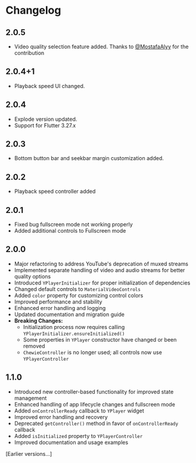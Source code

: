 # Changelog

## 2.0.5
- Video quality selection feature added. Thanks to [@MostafaAlyy](https://github.com/MostafaAlyy)  for the contribution


## 2.0.4+1
- Playback speed UI changed.

## 2.0.4
- Explode version updated.
- Support for Flutter 3.27.x

## 2.0.3
- Bottom button bar and seekbar margin customization added.

## 2.0.2
- Playback speed controller added

## 2.0.1
- Fixed bug fullscreen mode not working properly
- Added additional controls to Fullscreen mode

## 2.0.0
- Major refactoring to address YouTube's deprecation of muxed streams
- Implemented separate handling of video and audio streams for better quality options
- Introduced `YPlayerInitializer` for proper initialization of dependencies
- Changed default controls to `MaterialVideoControls`
- Added `color` property for customizing control colors
- Improved performance and stability
- Enhanced error handling and logging
- Updated documentation and migration guide
- **Breaking Changes:**
    - Initialization process now requires calling `YPlayerInitializer.ensureInitialized()`
    - Some properties in `YPlayer` constructor have changed or been removed
    - `ChewieController` is no longer used; all controls now use `YPlayerController`

## 1.1.0
- Introduced new controller-based functionality for improved state management
- Enhanced handling of app lifecycle changes and fullscreen mode
- Added `onControllerReady` callback to `YPlayer` widget
- Improved error handling and recovery
- Deprecated `getController()` method in favor of `onControllerReady` callback
- Added `isInitialized` property to `YPlayerController`
- Improved documentation and usage examples

[Earlier versions...]